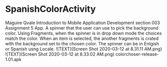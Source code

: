 # SpanishColorActivity
Maguire Qvale Introduction to Mobile Application Development section 003 Assignment 5 App. 
A spinner that the user can use to pick the background color. Using Fragments, when the spinner is in drop down mode the choices match the color. When an item is selected, the another fragments is crated with the background set to the chosen color. The spinner can be in Enlgish or Spanish usng Locale. ![TEXT](Screen Shot 2020-03-12 at 8.31.11 AM.png)
![TEXT](Screen Shot 2020-03-12 at 8.33.02 AM.png)
colorchoser-release-1.01.apk 
